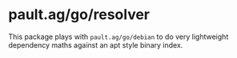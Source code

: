 pault.ag/go/resolver
====================

This package plays with `pault.ag/go/debian` to do very lightweight
dependency maths against an apt style binary index.
